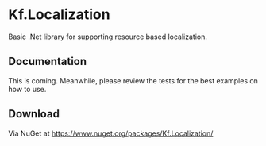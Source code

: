 # Kf.Localization
Basic .Net library for supporting resource based localization.

## Documentation ##
This is coming. Meanwhile, please review the tests for the best examples on how to use.

## Download ##
Via NuGet at https://www.nuget.org/packages/Kf.Localization/
